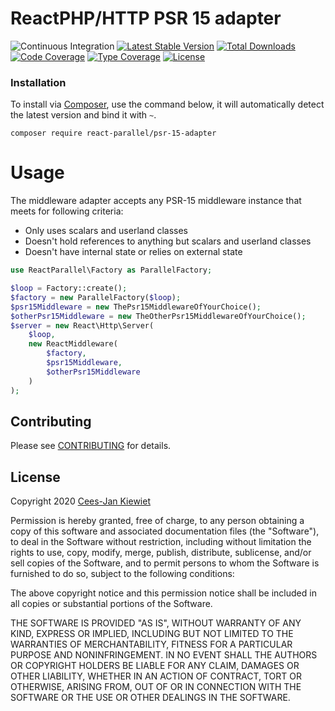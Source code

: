 # ReactPHP/HTTP PSR 15 adapter

![Continuous Integration](https://github.com/Reactphp-parallel/psr-15-adapter/workflows/Continuous%20Integration/badge.svg)
[![Latest Stable Version](https://poser.pugx.org/React-parallel/psr-15-adapter/v/stable.png)](https://packagist.org/packages/React-parallel/psr-15-adapter)
[![Total Downloads](https://poser.pugx.org/React-parallel/psr-15-adapter/downloads.png)](https://packagist.org/packages/React-parallel/psr-15-adapter)
[![Code Coverage](https://scrutinizer-ci.com/g/Reactphp-parallel/psr-15-adapter/badges/coverage.png?b=master)](https://scrutinizer-ci.com/g/Reactphp-parallel/psr-15-adapter/?branch=master)
[![Type Coverage](https://shepherd.dev/github/Reactphp-parallel/psr-15-adapter/coverage.svg)](https://shepherd.dev/github/Reactphp-parallel/psr-15-adapter)
[![License](https://poser.pugx.org/React-parallel/psr-15-adapter/license.png)](https://packagist.org/packages/React-parallel/psr-15-adapter)

### Installation ###

To install via [Composer](http://getcomposer.org/), use the command below, it will automatically detect the latest version and bind it with `~`.

```
composer require react-parallel/psr-15-adapter 
```

# Usage

The middleware adapter accepts any PSR-15 middleware instance that meets for following criteria:
* Only uses scalars and userland classes
* Doesn't hold references to anything but scalars and userland classes
* Doesn't have internal state or relies on external state

```php
use ReactParallel\Factory as ParallelFactory;

$loop = Factory::create();
$factory = new ParallelFactory($loop);
$psr15Middleware = new ThePsr15MiddlewareOfYourChoice();
$otherPsr15Middleware = new TheOtherPsr15MiddlewareOfYourChoice();
$server = new React\Http\Server(
    $loop,
    new ReactMiddleware(
        $factory, 
        $psr15Middleware, 
        $otherPsr15Middleware
    )
);
```

## Contributing ##

Please see [CONTRIBUTING](CONTRIBUTING.md) for details.

## License ##

Copyright 2020 [Cees-Jan Kiewiet](http://wyrihaximus.net/)

Permission is hereby granted, free of charge, to any person
obtaining a copy of this software and associated documentation
files (the "Software"), to deal in the Software without
restriction, including without limitation the rights to use,
copy, modify, merge, publish, distribute, sublicense, and/or sell
copies of the Software, and to permit persons to whom the
Software is furnished to do so, subject to the following
conditions:

The above copyright notice and this permission notice shall be
included in all copies or substantial portions of the Software.

THE SOFTWARE IS PROVIDED "AS IS", WITHOUT WARRANTY OF ANY KIND,
EXPRESS OR IMPLIED, INCLUDING BUT NOT LIMITED TO THE WARRANTIES
OF MERCHANTABILITY, FITNESS FOR A PARTICULAR PURPOSE AND
NONINFRINGEMENT. IN NO EVENT SHALL THE AUTHORS OR COPYRIGHT
HOLDERS BE LIABLE FOR ANY CLAIM, DAMAGES OR OTHER LIABILITY,
WHETHER IN AN ACTION OF CONTRACT, TORT OR OTHERWISE, ARISING
FROM, OUT OF OR IN CONNECTION WITH THE SOFTWARE OR THE USE OR
OTHER DEALINGS IN THE SOFTWARE.
